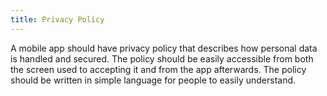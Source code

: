 ```yaml
---
title: Privacy Policy
---
```

A mobile app should have privacy policy that describes how personal data is handled and secured. The policy should be easily accessible from both the screen used to accepting it and from the app afterwards. The policy should be written in simple language for people to easily understand.
